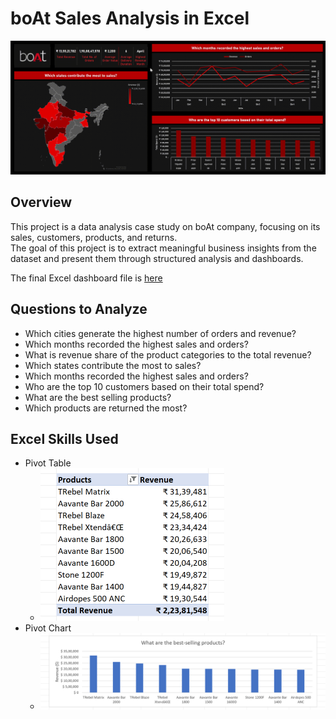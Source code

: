 # boAt Sales Analysis in Excel

<img src="/Screenshots/dashboard_overview.gif">


## Overview  
This project is a data analysis case study on boAt company, focusing on its sales, customers, products, and returns.  
The goal of this project is to extract meaningful business insights from the dataset and present them through structured analysis and dashboards.

The final Excel dashboard file is [here](boat_sales_analysis.xlsx)


## Questions to Analyze  
- Which cities generate the highest number of orders and revenue?
- Which months recorded the highest sales and orders?
- What is revenue share of the product categories to the total revenue?
- Which states contribute the most to sales?
- Which months recorded the highest sales and orders?
- Who are the top 10 customers based on their total spend?
- What are the best selling products?
- Which products are returned the most?


## Excel Skills Used
- Pivot Table
  - <img src="/Screenshots/pivot_table.png" width="294" height="244">
- Pivot Chart
  - <img src="/Screenshots/pivot_chart.png">
